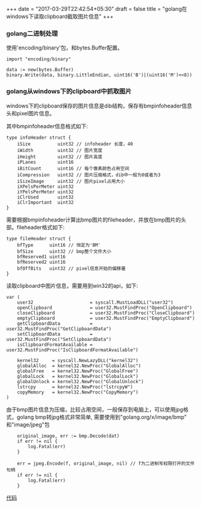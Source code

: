 +++
date = "2017-03-29T22:42:54+05:30"
draft = false
title = "golang在windows下读取clipboard截取图片信息"
+++

### golang二进制处理

使用'encoding/binary'包，和bytes.Buffer配置。

```golang
import "encoding/binary"

data := new(bytes.Buffer)
binary.Write(data, binary.LittleEndian, uint16('B')|(uint16('M')<<8))
```

### golang从windows下的clipboard中抓取图片

windows下的clipboard保存的图片信息是dib结构，保存有bmpinfoheader信息头和pixel图片信息。

其中bmpinfoheader信息格式如下:
```golang
type infoHeader struct {
    iSize          uint32 // infoheader 长度，40
    iWidth         uint32 // 图片宽度
    iHeight        uint32 // 图片高度
    iPLanes        uint16 
    iBitCount      uint16 // 每个像素颜色占用空间
    iCompression   uint32 // 图片压缩格式，dib中一般为0或者为3
    iSizeImage     uint32 // 图片pixel占用大小
    iXPelsPerMeter uint32
    iYPelsPerMeter uint32
    iClrUsed       uint32
    iClrImportant  uint32
}
```

需要根据bmpinfoheader计算出bmp图片的fileheader，并放在bmp图片的头部。fileheader格式如下:
```golang
type fileHeader struct {
    bfType      uint16 // 恒定为'BM'
    bfSize      uint32 // bmp整个文件大小
    bfReserved1 uint16 
    bfReserved2 uint16
    bfOffBits   uint32 // pixel信息开始的偏移量
}
```

读取clipboard中图片信息，需要用到win32的api，如下:
```golang
var (
    user32                     = syscall.MustLoadDLL("user32")
    openClipboard              = user32.MustFindProc("OpenClipboard")
    closeClipboard             = user32.MustFindProc("CloseClipboard")
    emptyClipboard             = user32.MustFindProc("EmptyClipboard")
    getClipboardData           = user32.MustFindProc("GetClipboardData")
    setClipboardData           = user32.MustFindProc("SetClipboardData")
    isClipboardFormatAvailable = user32.MustFindProc("IsClipboardFormatAvailable")

    kernel32     = syscall.NewLazyDLL("kernel32")
    globalAlloc  = kernel32.NewProc("GlobalAlloc")
    globalFree   = kernel32.NewProc("GlobalFree")
    globalLock   = kernel32.NewProc("GlobalLock")
    globalUnlock = kernel32.NewProc("GlobalUnlock")
    lstrcpy      = kernel32.NewProc("lstrcpyW")
    copyMemory   = kernel32.NewProc("CopyMemory")
)
```

由于bmp图片信息为压缩，比较占用空间，一般保存到电脑上，可以使用jpg格式，golang bmp转jpg格式非常简单, 需要使用到"golang.org/x/image/bmp"
和"image/jpeg"包

```golang
    original_image, err := bmp.Decode(dat)
    if err != nil {
        log.Fatal(err)
    }

    err = jpeg.Encode(f, original_image, nil) // f为二进制写权限打开的文件句柄
    if err != nil {
        log.Fatal(err)
    }
```

[代码](https://github.com/robinchenyu/clipboard_go/main.go)




